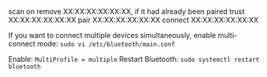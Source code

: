 scan on
remove XX:XX:XX:XX:XX:XX, if it had already been paired
trust XX:XX:XX:XX:XX:XX
pair XX:XX:XX:XX:XX:XX
connect XX:XX:XX:XX:XX:XX

If you want to connect multiple devices simultaneously, enable multi-connect mode:
`sudo vi /etc/bluetooth/main.conf`

Enable: `MultiProfile = multiple`
Restart Bluetooth: `sudo systemctl restart bluetooth`



